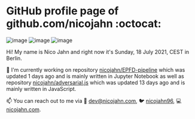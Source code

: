 # GitHub profile page of <!-- github -->github.com/nicojahn<!-- github --> :octocat:

![image](https://img.shields.io/badge/in%20progress%20since-aug.%201996-blue?style=flat) ![image](https://img.shields.io/badge/runs%20on-caffeine-brown?style=flat&logo=buy-me-a-coffee&logoColor=brown) ![image](https://img.shields.io/badge/homepage-blank-white?style=flat&?link=https://nicojahn.com&link=https://nicojahn.com)

Hi! My name is <!-- name -->Nico Jahn<!-- name --> and right now it's <!-- date -->Sunday, 18 July 2021, CEST<!-- date --> in <!-- city -->Berlin<!-- city -->.

🔭 I'm currently working on <!-- projects -->repository [nicojahn/EPFD-pipeline](https://github.com/nicojahn/EPFD-pipeline) which was updated 1 days ago and is mainly written in Jupyter Notebook as well as repository [nicojahn/adversarial.js](https://github.com/nicojahn/adversarial.js) which was updated 13 days ago and is mainly written in JavaScript<!-- projects -->.

📫 You can reach out to me via <!-- contact -->:email: dev@nicojahn.com, :bird: [nicojahn96](https://twitter.com/nicojahn96), :computer: [nicojahn.com](https://nicojahn.com)<!-- contact -->.
